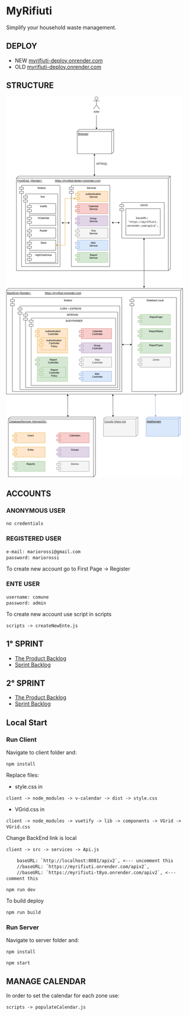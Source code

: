 # MyRifiuti
 Simplify your household waste management.

## DEPLOY
* NEW [myrifiuti-deploy.onrender.com](https://myrifiuti-deploy-fvjt.onrender.com)
* OLD [myrifiuti-deploy.onrender.com](https://myrifiuti-deploy.onrender.com)

## STRUCTURE
![alt text](structure.png)

## ACCOUNTS
### ANONYMOUS USER
```
no credentials
```
### REGISTERED USER
```
e-mail: mariorossi@gmail.com
password: mariorossi
```
To create new account go to First Page -> Register
### ENTE USER
```
username: comune
password: admin
```
To create new account use script in scripts
```
scripts -> createNewEnte.js
```

## 1° SPRINT
* [The Product Backlog](https://docs.google.com/spreadsheets/d/1fSB404_ko7UfG_ONxX8HcZiFO44lBejs-oGBEsbrl7Y/edit?usp=sharing)
* [Sprint Backlog](https://docs.google.com/spreadsheets/d/1sEuMaWGJOMdDcYxXcDykN0flDHW0HYY7jCWyfRluyfw/edit?usp=sharing)

## 2° SPRINT
* [The Product Backlog](https://docs.google.com/spreadsheets/d/1fSB404_ko7UfG_ONxX8HcZiFO44lBejs-oGBEsbrl7Y/edit?usp=sharing)
* [Sprint Backlog](https://docs.google.com/spreadsheets/d/1sEuMaWGJOMdDcYxXcDykN0flDHW0HYY7jCWyfRluyfw/edit?usp=sharing)
  
## Local Start

### Run Client
Navigate to client folder and:
```
npm install
```
Replace files:
* style.css
in
```
client -> node_modules -> v-calendar -> dist -> style.css
```
* VGrid.css
in
```
client -> node_modules -> vuetify -> lib -> components -> VGrid -> VGrid.css
```
Change BackEnd link is local
```
client -> src -> services -> Api.js
```
```
    baseURL: `http://localhost:8081/apiv2`, <--- uncomment this
    //baseURL: `https://myrifiuti.onrender.com/apiv2`,
    //baseURL: `https://myrifiuti-t8yo.onrender.com/apiv2`, <--- comment this
```
```
npm run dev
```
To build deploy
```
npm run build
```
### Run Server
Navigate to server folder and:
```
npm install
```
```
npm start
```

## MANAGE CALENDAR
In order to set the calendar for each zone use:
```
scripts -> populateCalendar.js
```
